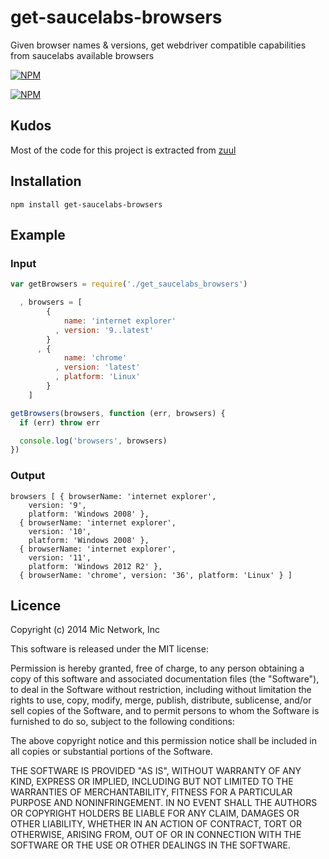 # get-saucelabs-browsers

Given browser names & versions, get webdriver compatible capabilities from saucelabs available browsers

[![NPM](https://nodei.co/npm/get-saucelabs-browsers.png?downloads&stars)](https://nodei.co/npm/get-saucelabs-browsers/)

[![NPM](https://nodei.co/npm-dl/get-saucelabs-browsers.png)](https://nodei.co/npm/get-saucelabs-browsers/)

## Kudos

Most of the code for this project is extracted from [zuul](https://www.npmjs.org/package/zuul)

## Installation

```
npm install get-saucelabs-browsers
```

## Example

### Input

```javascript
var getBrowsers = require('./get_saucelabs_browsers')

  , browsers = [
        {
            name: 'internet explorer'
          , version: '9..latest'
        }
      , {
            name: 'chrome'
          , version: 'latest'
          , platform: 'Linux'
        }
    ]

getBrowsers(browsers, function (err, browsers) {
  if (err) throw err

  console.log('browsers', browsers)
})
```

### Output

```
browsers [ { browserName: 'internet explorer',
    version: '9',
    platform: 'Windows 2008' },
  { browserName: 'internet explorer',
    version: '10',
    platform: 'Windows 2008' },
  { browserName: 'internet explorer',
    version: '11',
    platform: 'Windows 2012 R2' },
  { browserName: 'chrome', version: '36', platform: 'Linux' } ]
```

## Licence

Copyright (c) 2014 Mic Network, Inc

This software is released under the MIT license:

Permission is hereby granted, free of charge, to any person obtaining a copy
of this software and associated documentation files (the "Software"), to deal
in the Software without restriction, including without limitation the rights
to use, copy, modify, merge, publish, distribute, sublicense, and/or sell
copies of the Software, and to permit persons to whom the Software is
furnished to do so, subject to the following conditions:

The above copyright notice and this permission notice shall be included in
all copies or substantial portions of the Software.

THE SOFTWARE IS PROVIDED "AS IS", WITHOUT WARRANTY OF ANY KIND, EXPRESS OR
IMPLIED, INCLUDING BUT NOT LIMITED TO THE WARRANTIES OF MERCHANTABILITY,
FITNESS FOR A PARTICULAR PURPOSE AND NONINFRINGEMENT. IN NO EVENT SHALL THE
AUTHORS OR COPYRIGHT HOLDERS BE LIABLE FOR ANY CLAIM, DAMAGES OR OTHER
LIABILITY, WHETHER IN AN ACTION OF CONTRACT, TORT OR OTHERWISE, ARISING FROM,
OUT OF OR IN CONNECTION WITH THE SOFTWARE OR THE USE OR OTHER DEALINGS IN
THE SOFTWARE.
